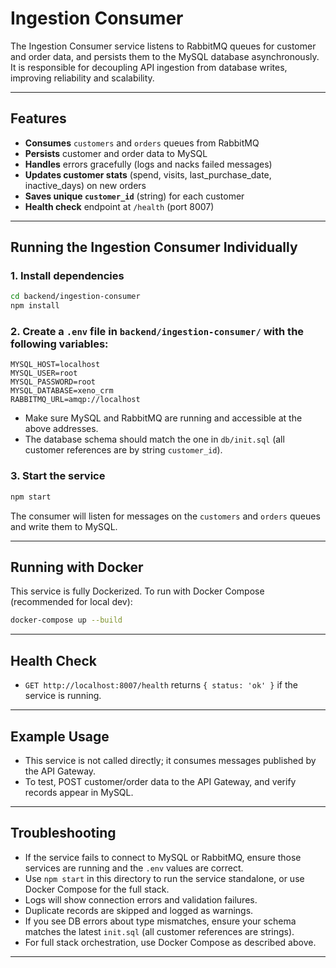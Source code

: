 # Ingestion Consumer

The Ingestion Consumer service listens to RabbitMQ queues for customer and order data, and persists them to the MySQL database asynchronously. It is responsible for decoupling API ingestion from database writes, improving reliability and scalability.

---

## Features

- **Consumes** `customers` and `orders` queues from RabbitMQ
- **Persists** customer and order data to MySQL
- **Handles** errors gracefully (logs and nacks failed messages)
- **Updates customer stats** (spend, visits, last_purchase_date, inactive_days) on new orders
- **Saves unique `customer_id`** (string) for each customer
- **Health check** endpoint at `/health` (port 8007)

---

## Running the Ingestion Consumer Individually

### 1. Install dependencies

```bash
cd backend/ingestion-consumer
npm install
```

### 2. Create a `.env` file in `backend/ingestion-consumer/` with the following variables:

```
MYSQL_HOST=localhost
MYSQL_USER=root
MYSQL_PASSWORD=root
MYSQL_DATABASE=xeno_crm
RABBITMQ_URL=amqp://localhost
```

- Make sure MySQL and RabbitMQ are running and accessible at the above addresses.
- The database schema should match the one in `db/init.sql` (all customer references are by string `customer_id`).

### 3. Start the service

```bash
npm start
```

The consumer will listen for messages on the `customers` and `orders` queues and write them to MySQL.

---

## Running with Docker

This service is fully Dockerized. To run with Docker Compose (recommended for local dev):

```bash
docker-compose up --build
```

---

## Health Check

- `GET http://localhost:8007/health` returns `{ status: 'ok' }` if the service is running.

---

## Example Usage

- This service is not called directly; it consumes messages published by the API Gateway.
- To test, POST customer/order data to the API Gateway, and verify records appear in MySQL.

---

## Troubleshooting

- If the service fails to connect to MySQL or RabbitMQ, ensure those services are running and the `.env` values are correct.
- Use `npm start` in this directory to run the service standalone, or use Docker Compose for the full stack.
- Logs will show connection errors and validation failures.
- Duplicate records are skipped and logged as warnings.
- If you see DB errors about type mismatches, ensure your schema matches the latest `init.sql` (all customer references are strings).
- For full stack orchestration, use Docker Compose as described above.

---
